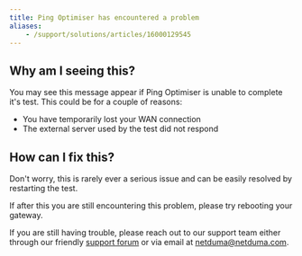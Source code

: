 ```yaml
---
title: Ping Optimiser has encountered a problem
aliases:
    - /support/solutions/articles/16000129545
---
```


## Why am I seeing this?

You may see this message appear if Ping Optimiser is unable to complete it's test. This could be for a couple of reasons:

- You have temporarily lost your WAN connection
- The external server used by the test did not respond

## How can I fix this?

Don't worry, this is rarely ever a serious issue and can be easily resolved by restarting the test.

If after this you are still encountering this problem, please try rebooting your gateway.

If you are still having trouble, please reach out to our support team either through our friendly [](https://forum.netduma.com/forum/136-telstra-game-optimiser-support/)[support forum](https://forum.netduma.com/) or via email at [netduma@netduma.com](mailto:netduma@netduma.com).
